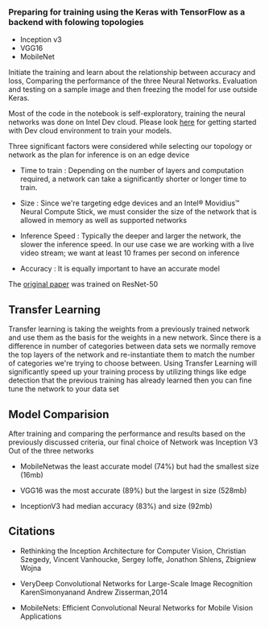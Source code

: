 ### Preparing for training using the Keras with TensorFlow as a backend with folowing topologies
 
- Inception v3
- VGG16
- MobileNet

Initiate the training and learn about the relationship between accuracy and loss, Comparing the performance of the three Neural Networks. Evaluation and testing on a sample image and then freezing the model for use outside Keras.

Most of the code in the notebook is self-exploratory, training the neural networks was done on Intel Dev cloud. Please look [here](https://devcloud.intel.com/datacenter/learn/getting-started/ "here") for getting started with Dev cloud environment to train your models. 

Three significant factors were considered while selecting our topology or network as the plan for inference is on an edge device
- Time to train : Depending on the number of layers and computation required, a network can take a significantly shorter or longer time to train.

- Size : Since we're targeting edge devices and an Intel® Movidius™ Neural Compute Stick, we must consider the size of the network that is allowed in memory as well as supported networks

- Inference Speed : Typically the deeper and larger the network, the slower the inference speed. In our use case we are working with a live video stream; we want at least 10 frames per second on inference

- Accuracy : It is equally important to have an accurate model

The [original paper](http://vmmrdb.cecsresearch.org/papers/VMMR_TSWC.pdf "original paper") was trained on ResNet-50

## Transfer Learning

Transfer learning is taking the weights from a previously trained network and use them as the basis for the weights in a new network. Since there is a difference in number of categories between data sets we normally remove the top layers of the network and re-instantiate them to match the number of categories we're trying to choose between. Using Transfer Learning will significantly speed up your training process by utilizing things like edge detection that the previous training has already learned then you can fine tune the network to your data set

## Model Comparision
After training and comparing the performance and results based on the previously discussed criteria, our final choice of Network was Inception V3
Out of the three networks
- MobileNetwas the least accurate model (74%) but had the smallest size (16mb)

- VGG16 was the most accurate (89%) but the largest in size (528mb)

- InceptionV3 had median accuracy (83%) and size (92mb)

## Citations

- Rethinking the Inception Architecture for Computer Vision, Christian Szegedy, Vincent Vanhoucke, Sergey Ioffe, Jonathon Shlens, Zbigniew Wojna

- VeryDeep Convolutional Networks for Large-Scale Image Recognition KarenSimonyanand Andrew Zisserman,2014

- MobileNets: Efficient Convolutional Neural Networks for Mobile Vision Applications
